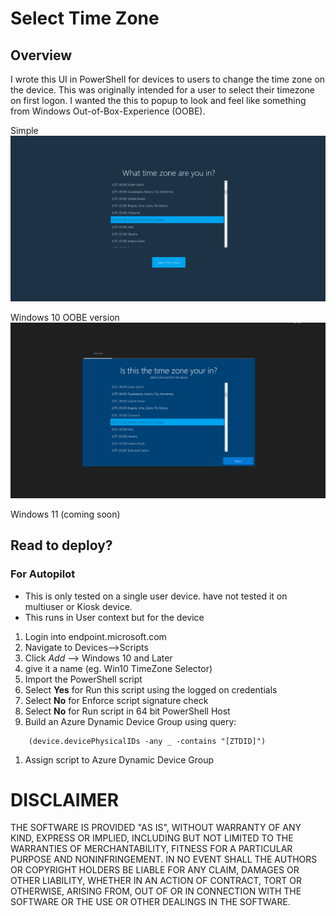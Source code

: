 # Select Time Zone

## Overview

I wrote this UI in PowerShell for devices to users to change the time zone on the device. This was originally intended for a user to select their timezone on first logon. I wanted the this to popup to look and feel like something from Windows Out-of-Box-Experience (OOBE).

Simple
![Alt_text](.images/original.PNG)

Windows 10 OOBE version
![Alt_text](.images/win10_version.png)

Windows 11 (coming soon)


## Read to deploy?

### For Autopilot

- This is only tested on a single user device. have not tested it on multiuser or Kiosk device.
- This runs in User context but for the device


1. Login into endpoint.microsoft.com
1. Navigate to Devices-->Scripts
1. Click _Add_ --> Windows 10 and Later
1. give it a name (eg. Win10 TimeZone Selector)
1. Import the PowerShell script
1. Select **Yes** for Run this script using the logged on credentials
1. Select **No** for Enforce script signature check
1. Select **No** for Run script in 64 bit PowerShell Host
1. Build an Azure Dynamic Device Group using query:

```kusto
    (device.devicePhysicalIDs -any _ -contains "[ZTDID]")
```

1. Assign script to Azure Dynamic Device Group


# DISCLAIMER

THE SOFTWARE IS PROVIDED "AS IS", WITHOUT WARRANTY OF ANY KIND, EXPRESS 
OR IMPLIED, INCLUDING BUT NOT LIMITED TO THE WARRANTIES OF MERCHANTABILITY, 
FITNESS FOR A PARTICULAR PURPOSE AND NONINFRINGEMENT. IN NO EVENT SHALL THE 
AUTHORS OR COPYRIGHT HOLDERS BE LIABLE FOR ANY CLAIM, DAMAGES OR OTHER 
LIABILITY, WHETHER IN AN ACTION OF CONTRACT, TORT OR OTHERWISE, ARISING 
FROM, OUT OF OR IN CONNECTION WITH THE SOFTWARE OR THE USE OR OTHER 
DEALINGS IN THE SOFTWARE.
